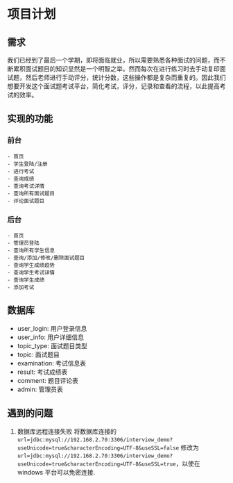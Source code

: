 # 项目计划

## 需求
我们已经到了最后一个学期，即将面临就业，所以需要熟悉各种面试的问题，而不断累积面试题目的知识显然是一个明智之举。然而每次在进行练习时去手动复印面试题，然后老师进行手动评分，统计分数，这些操作都是复杂而重复的。因此我们想要开发这个面试题考试平台，简化考试，评分，记录和查看的流程，以此提高考试的效率。

## 实现的功能
### 前台
	- 首页
	- 学生登陆/注册
	- 进行考试
	- 查询成绩
	- 查询考试详情
	- 查询所有面试题目
	- 评论面试题目

### 后台
	- 首页
	- 管理员登陆
	- 查询所有学生信息
	- 查询/添加/修改/删除面试题目
	- 查询学生成绩趋势
	- 查询学生考试详情
	- 查询学生成绩
	- 添加考试

## 数据库
- user_login: 用户登录信息
- user_info: 用户详细信息
- topic_type: 面试题目类型
- topic: 面试题目
- examination: 考试信息表
- result: 考试成绩表
- comment: 题目评论表
- admin: 管理员表

## 遇到的问题
1. 数据库远程连接失败
将数据库连接的 `url=jdbc:mysql://192.168.2.70:3306/interview_demo?useUnicode=true&characterEncoding=UTF-8&useSSL=false` 修改为 
`url=jdbc:mysql://192.168.2.70:3306/interview_demo?useUnicode=true&characterEncoding=UTF-8&useSSL=true`，以使在 windows 平台可以免密连接.

